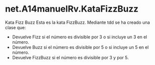 # net.A14manuelRv.KataFizzBuzz
Kata Fizz Buzz
Esta es la kata FizzBuzz. Mediante tdd se ha creado una clase que:
- Devuelve Fizz si el número es divisible por 3 o si incluye un 3 en el número.
- Devuelve Buzz si el número es divisible por 5 o si incluye un 5 en el número.
- Devuelve FizzBuzz si el número es divisible por 3 y por 5.

